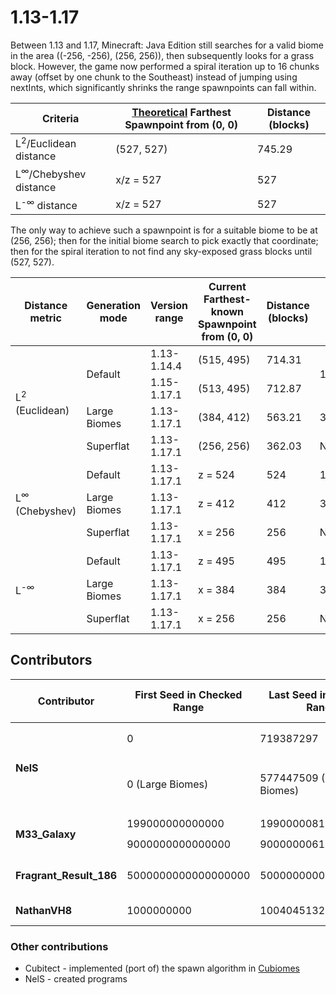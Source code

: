 # 1.13-1.17

Between 1.13 and 1.17, Minecraft: Java Edition still searches for a valid biome in the area ((-256, -256), (256, 256)), then subsequently looks for a grass block. However, the game now performed a spiral iteration up to 16 chunks away (offset by one chunk to the Southeast) instead of jumping using nextInts, which significantly shrinks the range spawnpoints can fall within.

| Criteria                               | <ins>Theoretical</ins> Farthest Spawnpoint from (0, 0) | Distance (blocks) |
| -------------------------------------- | ------------------------------------------------------ | ----------------- |
| L<sup>2</sup>/Euclidean distance       | (527, 527)                                             | 745.29            |
| L<sup>&infin;</sup>/Chebyshev distance | x/z = 527                                              | 527               |
| L<sup>-&infin;</sup> distance          | x/z = 527                                              | 527               |

The only way to achieve such a spawnpoint is for a suitable biome to be at (256, 256); then for the initial biome search to pick exactly that coordinate; then for the spiral iteration to not find any sky-exposed grass blocks until (527, 527).

<table>
	<thead>
		<tr> <th>Distance metric</th> <th>Generation mode</th> <th>Version range</th> <th>Current Farthest-known Spawnpoint from (0, 0)</th> <th>Distance (blocks)</th> <th>Seed</th> <th>Discoverer</th> </tr>
	</thead>
	<tbody>
		<tr> <td rowspan=4>L<sup>2</sup> (Euclidean)</td> <td rowspan=2>Default</td> <td>1.13-1.14.4</td> <td>(515, 495)</td> <td>714.31</td> <td rowspan=2>1004045132</td> <td rowspan=2>NathanVH8</td> </tr> 
		<tr>                                                                         <td>1.15-1.17.1</td> <td>(513, 495)</td> <td>712.87</td> </tr>
		<tr>                                              <td>Large Biomes</td>      <td>1.13-1.17.1</td> <td>(384, 412)</td> <td>563.21</td> <td>390301013</td> <td>NelS</td>        </tr>
		<tr>                                              <td>Superflat</td>         <td>1.13-1.17.1</td> <td>(256, 256)</td> <td>362.03</td> <td>None yet</td> <td>N/A</td>          </tr>
		<tr> <td rowspan=3>L<sup>&infin;</sup> (Chebyshev)</td> <td>Default</td>      <td>1.13-1.17.1</td> <td>z = 524</td> <td>524</td> <td>199000008157440</td> <td>M33_Galaxy</td> </tr>
		<tr>                                                    <td>Large Biomes</td> <td>1.13-1.17.1</td> <td>z = 412</td> <td>412</td> <td>390301013</td> <td>NelS</td> </tr>
		<tr>                                                    <td>Superflat</td>    <td>1.13-1.17.1</td> <td>x = 256</td> <td>256</td> <td>None yet</td> <td>N/A</td>   </tr>
		<tr> <td rowspan=3>L<sup>-&infin;</sup></td> <td>Default</td>      <td>1.13-1.17.1</td> <td>z = 495</td> <td>495</td> <td>1004045132</td> <td>NathanVH8</td> </tr>
		<tr>                                         <td>Large Biomes</td> <td>1.13-1.17.1</td> <td>x = 384</td> <td>384</td> <td>390301013</td> <td>NelS</td> </tr>
		<tr>                                         <td>Superflat</td>    <td>1.13-1.17.1</td> <td>x = 256</td> <td>256</td> <td>None yet</td> <td>N/A</td>   </tr>
	</tbody>
</table>

## Contributors
<table>
	<thead>
		<tr> <th>Contributor</th> <th>First Seed in Checked Range</th> <th>Last Seed in Checked Range</th> <th>Total Seeds Checked</th> </tr>
	</thead>
	<tbody>
		<tr> <td rowspan=2><b>NelS</b></td> <td>0</td>                <td>719387297</td> <td rowspan=2>719 million (Normal)<br>577 million (Large Biomes)</td> </tr>
		<tr>                                <td>0 (Large Biomes)</td> <td>577447509 (Large Biomes)</td>                                                        </tr>
		<tr> <td rowspan=2><b>M33_Galaxy</b></td> <td>199000000000000</td>  <td>199000008157440</td> <td rowspan=2>69 million (Normal)</td> </tr>
		<tr>                                      <td>9000000000000000</td> <td>9000000061086707</td>                                       </tr>
		<tr> <td><b>Fragrant_Result_186</b></td> <td>5000000000000000000</td> <td>5000000000061795105</td> <td>61 million (Normal)</td> </tr>
		<tr> <td><b>NathanVH8</b></td> <td>1000000000</td> <td>1004045132</td> <td>4 million (Normal)</td> </tr>
	</tbody>
</table>

### Other contributions
- Cubitect - implemented (port of) the spawn algorithm in [Cubiomes](https://github.com/Cubitect/cubiomes)
- NelS - created programs